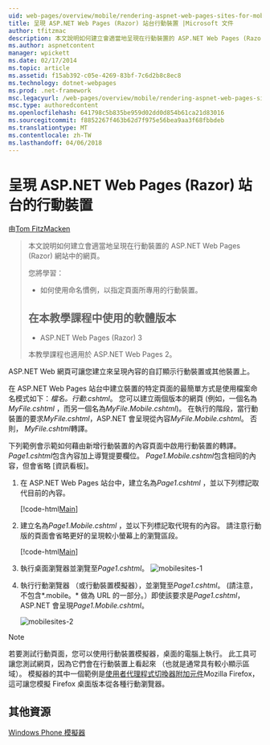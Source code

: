```yaml
---
uid: web-pages/overview/mobile/rendering-aspnet-web-pages-sites-for-mobile-devices
title: 呈現 ASP.NET Web Pages (Razor) 站台行動裝置 |Microsoft 文件
author: tfitzmac
description: 本文說明如何建立會適當地呈現在行動裝置的 ASP.NET Web Pages (Razor) 網站中的網頁。 您將學習： 您如何...
ms.author: aspnetcontent
manager: wpickett
ms.date: 02/17/2014
ms.topic: article
ms.assetid: f15ab392-c05e-4269-83bf-7c6d2b8c8ec8
ms.technology: dotnet-webpages
ms.prod: .net-framework
msc.legacyurl: /web-pages/overview/mobile/rendering-aspnet-web-pages-sites-for-mobile-devices
msc.type: authoredcontent
ms.openlocfilehash: 641798c5b835be959d02dd0d854b61ca21d83016
ms.sourcegitcommit: f8852267f463b62d7f975e56bea9aa3f68fbbdeb
ms.translationtype: MT
ms.contentlocale: zh-TW
ms.lasthandoff: 04/06/2018
---
```

<a name="rendering-aspnet-web-pages-razor-sites-for-mobile-devices"></a>呈現 ASP.NET Web Pages (Razor) 站台的行動裝置
====================
由[Tom FitzMacken](https://github.com/tfitzmac)

> 本文說明如何建立會適當地呈現在行動裝置的 ASP.NET Web Pages (Razor) 網站中的網頁。
> 
> 您將學習：
> 
> - 如何使用命名慣例，以指定頁面所專用的行動裝置。
>   
> 
> ## <a name="software-versions-used-in-the-tutorial"></a>在本教學課程中使用的軟體版本
> 
> 
> - ASP.NET Web Pages (Razor) 3
>   
> 
> 本教學課程也適用於 ASP.NET Web Pages 2。


ASP.NET Web 網頁可讓您建立來呈現內容的自訂顯示行動裝置或其他裝置上。

在 ASP.NET Web Pages 站台中建立裝置的特定頁面的最簡單方式是使用檔案命名模式如下：<em>檔名。</em><em>行動</em><em>.cshtml</em>。 您可以建立兩個版本的網頁 (例如，一個名為<em>MyFile.cshtml</em> ，而另一個名為<em>MyFile.Mobile.cshtml</em>)。 在執行的階段，當行動裝置的要求<em>MyFile.cshtml</em>，ASP.NET 會呈現從內容<em>MyFile.Mobile.cshtml</em>。 否則， <em>MyFile.cshtml</em>轉譯。

下列範例會示範如何藉由新增行動裝置的內容頁面中啟用行動裝置的轉譯。 *Page1.cshtml*包含內容加上導覽提要欄位。 *Page1.Mobile.cshtml*包含相同的內容，但會省略 [資訊看板]。

1. 在 ASP.NET Web Pages 站台中，建立名為*Page1.cshtml* ，並以下列標記取代目前的內容。

    [!code-html[Main](rendering-aspnet-web-pages-sites-for-mobile-devices/samples/sample1.html)]
2. 建立名為*Page1.Mobile.cshtml* ，並以下列標記取代現有的內容。 請注意行動版的頁面會省略更好的呈現較小螢幕上的瀏覽區段。

    [!code-html[Main](rendering-aspnet-web-pages-sites-for-mobile-devices/samples/sample2.html)]
3. 執行桌面瀏覽器並瀏覽至*Page1.cshtml*。 ![mobilesites-1](rendering-aspnet-web-pages-sites-for-mobile-devices/_static/image1.png)
4. 執行行動瀏覽器 （或行動裝置模擬器），並瀏覽至*Page1.cshtml*。 (請注意，不包含*.mobile。* 做為 URL 的一部分。）即使該要求是*Page1.cshtml*，ASP.NET 會呈現*Page1.Mobile.cshtml*。

    ![mobilesites-2](rendering-aspnet-web-pages-sites-for-mobile-devices/_static/image2.png)

> [!NOTE]
> 若要測試行動頁面，您可以使用行動裝置模擬器，桌面的電腦上執行。 此工具可讓您測試網頁，因為它們會在行動裝置上看起來 （也就是通常具有較小顯示區域）。 模擬器的其中一個範例是[使用者代理程式切換器附加元件](http://addons.mozilla.org/firefox/addon/user-agent-switcher/)Mozilla Firefox，這可讓您模擬 Firefox 桌面版本從各種行動瀏覽器。


<a id="Additional_Resources"></a>
## <a name="additional-resources"></a>其他資源


[Windows Phone 模擬器](https://msdn.microsoft.com/library/ff402563(v=VS.92).aspx)
